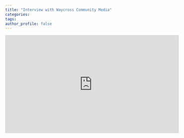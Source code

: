 ```yaml
---
title: "Interview with Waycross Community Media"
categories:
tags:
author_profile: false
---
```


<iframe src="https://www.youtube.com/embed/cUA7Pj6_VKE" width="560" height="315" frameborder="0"> </iframe>
